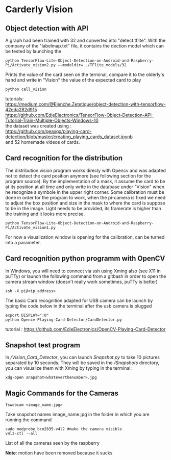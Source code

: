 # Carderly Vision

## Object detection with API
A graph had been trained with 32 and converted into "detect.tflite". With the company of the "labelmap.txt" file, it contains the dection model which can be tested by launching the 
```
python TensorFlow-Lite-Object-Detection-on-Android-and-Raspberry-Pi/Activate_vision2.py –-modeldir=../TFlite_models/32 
```
Prints the value of the card seen on the terminal, compare it to the olderly's hand and write in "Vision" the value of the expected card to play

```
python call_vision
```
tutorials: </br>
https://medium.com/@Elenche.Zetetique/object-detection-with-tensorflow-42eda282d915 </br>
https://github.com/EdjeElectronics/TensorFlow-Object-Detection-API-Tutorial-Train-Multiple-Objects-Windows-10 </br>
the dataset was created using : </br>
https://github.com/geaxgx/playing-card-detection/blob/master/creating_playing_cards_dataset.ipynb </br>
and 52 homemade videos of cards. </br>

## Card recognition for the distribution
The distribution vision program works direcly with Opencv and was adapted not to detect the card position anymore (see following section for the program source). By the implementation of a mask, it assume the card to be at its position at all time and only write in the database under "Vision" when he recognize a symbole in the upper right corner.
Some calibration must be done in order for the program to work, when the pi-camera is fixed we need to adjust the box position and size in the mask to where the card is suppose to be in the image. Light needs to be provided, its framerate is higher than the training and it looks more precise.

```
python TensorFlow-Lite-Object-Detection-on-Android-and-Raspberry-Pi/Activate_vision1.py
```

For now a visualization window is opening for the calibration, can be turned into a parameter.
## Card recognition python programm with OpenCV
In Windows, you will need to connect via ssh using Xming also (see X11 in puTTy) or launch the following command from a gitbash in order to open the camera stream window (doesn't really work sometimes, puTTy is better)
```
ssh -X pi@<ip_address>
```
The basic Card recognition adapted for USB camera can be launch by typing the code below in the terminal after the usb camera is plugged
```
export DISPLAY=":0"
python Opencv-Playing-Card-Detector/CardDetector.py
```

tutorial : https://github.com/EdjeElectronics/OpenCV-Playing-Card-Detector
## Snapshot test program
In */Vision_Card_Detector*, you can launch *Snapshot.py* to take 10 pictures separated by 10 seconds. They will be saved in the */Snapshots* directory, you can visualize them with Xming by typing in the terminal:
```
xdg-open snapshot<whateverthenumber>.jpg
```
## Magic Commands for the Cameras
```
fswebcam <image_name.jpg>
```
Take snapshot names image_name.jpg in the folder in which you are running the command
``` 
sudo modprobe bcm2835-v4l2 #make the camera visible
v4l2-ctl --all
```` 
List of all the cameras seen by the raspberry

<b>Note</b>: motion have been removed because it sucks
